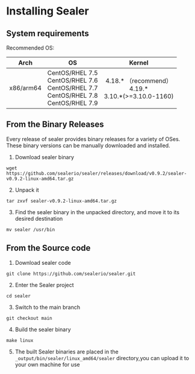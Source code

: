 # Installing Sealer

## System requirements

Recommended OS:

|             Arch               |                                             OS                                              |                              Kernel                       |
| :----------------------------: | :-----------------------------------------------------------------------------------------: | :-------------------------------------------------------: |
|           x86/arm64            | CentOS/RHEL 7.5<br>CentOS/RHEL 7.6<br>CentOS/RHEL 7.7<br>CentOS/RHEL 7.8<br>CentOS/RHEL 7.9 | 4.18.* （recommend） <br>  4.19.*  <br> 3.10.*(>=3.10.0-1160)   |

## From the Binary Releases

Every release of sealer provides binary releases for a variety of OSes. These binary versions can be manually downloaded
and installed.

1. Download sealer binary

```shell
wget https://github.com/sealerio/sealer/releases/download/v0.9.2/sealer-v0.9.2-linux-amd64.tar.gz
```

2. Unpack it

```shell
tar zxvf sealer-v0.9.2-linux-amd64.tar.gz
```

3. Find the sealer binary in the unpacked directory, and move it to its desired destination

```shell
mv sealer /usr/bin
```

## From the Source code

1. Download sealer code

```shell
git clone https://github.com/sealerio/sealer.git
```

2. Enter the Sealer project

```shell
cd sealer
```

3. Switch to the main branch

```shell
git checkout main
```

4. Build the sealer binary

```shell
make linux
```

5. The built Sealer binaries are placed in the `_output/bin/sealer/linux_amd64/sealer` directory,you can upload it to
   your own machine for use